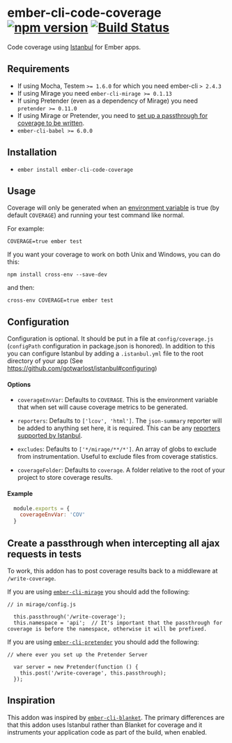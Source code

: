 # ember-cli-code-coverage [![npm version](https://badge.fury.io/js/ember-cli-code-coverage.svg)](http://badge.fury.io/js/ember-cli-code-coverage) [![Build Status](https://travis-ci.org/kategengler/ember-cli-code-coverage.svg?branch=master)](https://travis-ci.org/kategengler/ember-cli-code-coverage)

Code coverage using [Istanbul](https://github.com/gotwarlost/istanbul) for Ember apps.

## Requirements
* If using Mocha, Testem `>= 1.6.0` for which you need ember-cli `> 2.4.3`
* If using Mirage you need `ember-cli-mirage >= 0.1.13`
* If using Pretender (even as a dependency of Mirage) you need `pretender >= 0.11.0`
* If using Mirage or Pretender, you need to [set up a passthrough for coverage to be written](#create-a-passthrough-when-intercepting-all-ajax-requests-in-tests).
* `ember-cli-babel >= 6.0.0`


## Installation

* `ember install ember-cli-code-coverage`

## Usage

Coverage will only be generated when an [environment variable](https://en.wikipedia.org/wiki/Environment_variable) is true (by default `COVERAGE`) and running your test command like normal.

For example:

`COVERAGE=true ember test`

If you want your coverage to work on both Unix and Windows, you can do this:

`npm install cross-env --save-dev`

and then:

`cross-env COVERAGE=true ember test`

## Configuration

Configuration is optional. It should be put in a file at `config/coverage.js` (`configPath` configuration in package.json is honored). In addition to this you can configure Istanbul by adding a `.istanbul.yml` file to the root directory of your app (See https://github.com/gotwarlost/istanbul#configuring)

#### Options

- `coverageEnvVar`: Defaults to `COVERAGE`. This is the environment variable that when set will cause coverage metrics to be generated.

- `reporters`: Defaults to `['lcov', 'html']`. The `json-summary` reporter will be added to anything set here, it is required. This can be any [reporters supported by Istanbul](https://github.com/gotwarlost/istanbul/tree/master/lib/report).

- `excludes`: Defaults to `['*/mirage/**/*']`. An array of globs to exclude from instrumentation. Useful to exclude files from coverage statistics.

- `coverageFolder`: Defaults to `coverage`. A folder relative to the root of your project to store coverage results.

#### Example
```js
  module.exports = {
    coverageEnvVar: 'COV'
  }
```

## Create a passthrough when intercepting all ajax requests in tests

To work, this addon has to post coverage results back to a middleware at `/write-coverage`.

If you are using [`ember-cli-mirage`](http://www.ember-cli-mirage.com) you should add the following:

```
// in mirage/config.js

  this.passthrough('/write-coverage');
  this.namespace = 'api';  // It's important that the passthrough for coverage is before the namespace, otherwise it will be prefixed.
```

If you are using [`ember-cli-pretender`](https://github.com/rwjblue/ember-cli-pretender) you should add the following:

```
// where ever you set up the Pretender Server

  var server = new Pretender(function () {
    this.post('/write-coverage', this.passthrough);
  });
```

## Inspiration

This addon was inspired by [`ember-cli-blanket`](https://github.com/sglanzer/ember-cli-blanket).
The primary differences are that this addon uses Istanbul rather than Blanket for coverage and it instruments your application code as part of the build, when enabled.
